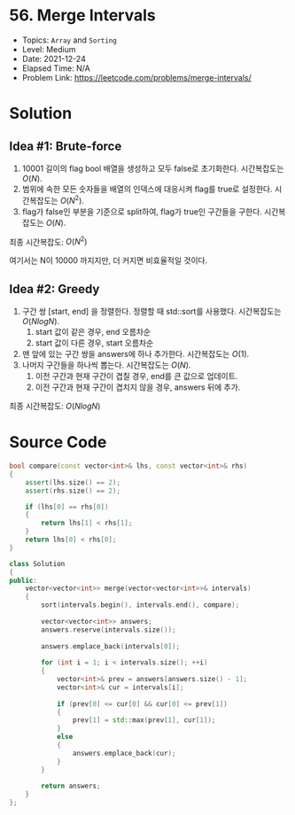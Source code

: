 # 56. Merge Intervals
* Topics: `Array` and `Sorting`
* Level: Medium
* Date: 2021-12-24
* Elapsed Time: N/A
* Problem Link: https://leetcode.com/problems/merge-intervals/

# Solution

## Idea #1: Brute-force
1. 10001 길이의 flag bool 배열을 생성하고 모두 false로 초기화한다. 시간복잡도는 $O(N)$.
3. 범위에 속한 모든 숫자들을 배열의 인덱스에 대응시켜 flag를 true로 설정한다. 시간복잡도는 $O(N^2)$.
4. flag가 false인 부분을 기준으로 split하여, flag가 true인 구간들을 구한다. 시간복잡도는 $O(N)$.

최종 시간복잡도: $O(N^2)$

여기서는 N이 $10000$ 까지지만, 더 커지면 비효율적일 것이다.

## Idea #2: Greedy
1. 구간 쌍 [start, end] 을 정렬한다. 정렬할 때 std::sort를 사용했다. 시간복잡도는 $O(NlogN)$.
   1. start 값이 같은 경우, end 오름차순
   2. start 값이 다른 경우, start 오름차순
2. 맨 앞에 있는 구간 쌍을 answers에 하나 추가한다. 시간복잡도는 $O(1)$.
3. 나머지 구간들을 하나씩 뽑는다. 시간복잡도는 $O(N)$.
   1. 이전 구간과 현재 구간이 겹칠 경우,  end를 큰 값으로 업데이트.
   2. 이전 구간과 현재 구간이 겹치지 않을 경우, answers 뒤에 추가.

최종 시간복잡도: $O(NlogN)$

# Source Code
```cpp
bool compare(const vector<int>& lhs, const vector<int>& rhs)
{
    assert(lhs.size() == 2);
    assert(rhs.size() == 2);

    if (lhs[0] == rhs[0])
    {
        return lhs[1] < rhs[1];
    }
    return lhs[0] < rhs[0];
}

class Solution
{
public:
    vector<vector<int>> merge(vector<vector<int>>& intervals)
    {
        sort(intervals.begin(), intervals.end(), compare);
        
        vector<vector<int>> answers;
        answers.reserve(intervals.size());
        
        answers.emplace_back(intervals[0]);
        
        for (int i = 1; i < intervals.size(); ++i)
        {
            vector<int>& prev = answers[answers.size() - 1];
            vector<int>& cur = intervals[i];
            
            if (prev[0] <= cur[0] && cur[0] <= prev[1])
            {
                prev[1] = std::max(prev[1], cur[1]);
            }
            else
            {
                answers.emplace_back(cur);
            }
        }
        
        return answers;
    }
};
```